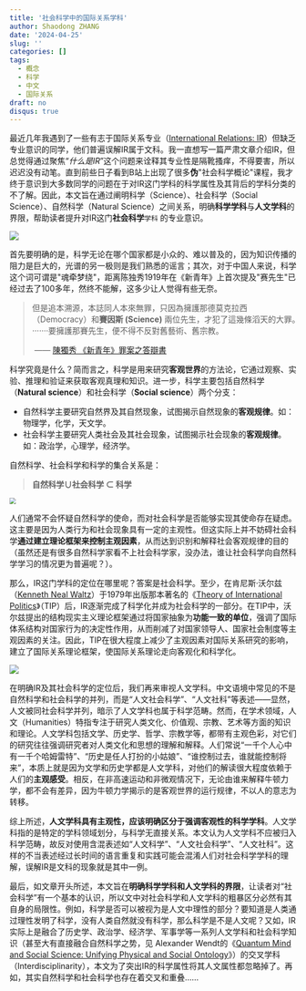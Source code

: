 ```yaml
---
title: '社会科学中的国际关系学科'
author: Shaodong ZHANG
date: '2024-04-25'
slug: ''
categories: []
tags:
  - 概念
  - 科学
  - 中文
  - 国际关系
draft: no
disqus: true
---
```


最近几年我遇到了一些有志于国际关系专业（[International Relations: IR](https://en.wikipedia.org/wiki/International_relations)）但缺乏专业意识的同学，他们普遍误解IR属于文科。我一直想写一篇严肃文章介绍IR，但总觉得通过聚焦“*什么是IR*”这个问题来诠释其专业性是隔靴搔痒，不得要害，所以迟迟没有动笔。直到前些日子看到B站上出现了很多**伪**"社会科学概论"课程，我才终于意识到大多数同学的问题在于对IR这门学科的科学属性及其背后的学科分类的不了解。因此，本文旨在通过阐明科学（Science）、社会科学（Social Science）、自然科学（Natural Science）之间关系，明确**科学学科**与**人文学科**的界限，帮助读者提升对IR这门**社会科学**`学科` 的专业意识。

<img src="Venn1.png" style="zoom:100%;" />

首先要明确的是，科学无论在哪个国家都是小众的、难以普及的，因为知识传播的阻力是巨大的，光谱的另一极则是我们熟悉的谣言；其次，对于中国人来说，科学这个词可谓是"魂牵梦绕"，距离陈独秀1919年在《新青年》上首次提及"赛先生"已经过去了100多年，然终不能解，这多少让人觉得有些无奈。

> 但是追本溯源，本誌同人本來無罪，只因為擁護那德莫克拉西（Democracy）和**賽因斯 (Science)** 兩位先生，才犯了這幾條滔天的大罪。·······要擁護那賽先生，便不得不反對舊藝術、舊宗教。
>
> ​							—— [陳獨秀 《新青年》罪案之答辯書](https://zh.wikisource.org/zh/《新青年》罪案之答辩书)

科学究竟是什么？简而言之，科学是用来研究**客观世界**的方法论，它通过观察、实验、推理和验证来获取客观真理和知识。进一步，科学主要包括自然科学（**Natural science**）和社会科学（**Social science**）两个分支：

- 自然科学主要研究自然界及其自然现象，试图揭示自然现象的**客观规律**。如：物理学，化学，天文学。
- 社会科学主要研究人类社会及其社会现象，试图揭示社会现象的**客观规律**。如：政治学，心理学，经济学。

自然科学、社会科学和科学的集合关系是：

> **自然科学∪社会科学 ⊂ 科学**

<img src="Venn2.png" style="zoom:70%;" />

人们通常不会怀疑自然科学的使命，而对社会科学是否能够实现其使命存在疑虑。这主要是因为人类行为和社会现象具有一定的主观性。但这实际上并不妨碍社会科学**通过建立理论框架来控制主观因素**，从而达到识别和解释社会客观规律的目的（虽然还是有很多自然科学家看不上社会科学家，没办法，谁让社会科学向自然科学学习的情况更为普遍呢？）。

那么，IR这门学科的定位在哪里呢？答案是社会科学。至少，在肯尼斯·沃尔兹（[Kenneth Neal Waltz](https://en.wikipedia.org/wiki/Kenneth_Waltz)）于1979年出版那本著名的《[Theory of International Politics](https://en.wikipedia.org/wiki/Theory_of_International_Politics)》（TIP）后，IR逐渐完成了科学化并成为社会科学的一部分。在TIP中，沃尔兹提出的结构现实主义理论框架通过将国家抽象为**功能一致的单位**，强调了国际体系结构对国家行为的决定性作用，从而削减了对国家领导人、国家社会制度等主观因素的关注。因此，TIP在很大程度上减少了主观因素对国际关系研究的影响，建立了国际关系理论框架，使国际关系理论走向客观化和科学化。

<img src="TIP.png" style="zoom:100%;" />

在明确IR及其社会科学的定位后，我们再来审视人文学科。中文语境中常见的不是自然科学和社会科学的并列，而是“人文社会科学”、“人文社科”等表述——显然，人文被同社会科学并列，暗示了人文学科也属于科学范畴。然而，在学术领域，人文（Humanities）特指专注于研究人类文化、价值观、宗教、艺术等方面的知识和理论。人文学科包括文学、历史学、哲学、宗教学等，都带有主观色彩，对它们的研究往往强调研究者对人类文化和思想的理解和解释。人们常说“一千个人心中有一千个哈姆雷特”、“历史是任人打扮的小姑娘”、“谁控制过去，谁就能控制将来”，本质上就是因为文学和历史学都是人文学科，对他们的解读很大程度依赖于人们的**主观感受**。相反，在非高速运动和非微观情况下，无论由谁来解释牛顿力学，都不会有差异，因为牛顿力学揭示的是客观世界的运行规律，不以人的意志为转移。

综上所述，**人文学科具有主观性，应该明确区分于强调客观性的科学学科**。人文学科指的是特定的学科领域划分，与科学无直接关系。本文认为人文学科不应被归入科学范畴，故反对使用含混表述如“人文科学”、“人文社会科学”、“人文社科”。这样的不当表述经过长时间的语言重复和实践可能会混淆人们对社会科学学科的理解，误解IR是文科的现象就是其中一例。

最后，如文章开头所述，本文旨在**明确科学学科和人文学科的界限**，让读者对“社会科学”有一个基本的认识，所以文中对社会科学和人文学科的粗暴区分必然有其自身的局限性。例如，科学是否可以被视为是人文中理性的部分？要知道是人类通过理性发明了科学，没有人类自然就没有科学，那么科学是不是人文呢？又如，IR实际上是融合了历史学、政治学、经济学、军事学等一系列人文学科和社会科学知识（甚至大有直接融合自然科学之势，见 Alexander Wendt的《[Quantum Mind and Social Science: Unifying Physical and Social Ontology](https://www.cambridge.org/core/books/quantum-mind-and-social-science/3D5DB273B648D0A23B49C1C4ABA5CF7A)》）的交叉学科（Interdisciplinarity），本文为了突出IR的科学属性将其人文属性都忽略掉了。再如，其实自然科学和社会科学也存在着交叉和重叠……
